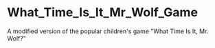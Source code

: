 # What_Time_Is_It_Mr_Wolf_Game
A modified version of the popular children's game "What Time Is It, Mr. Wolf?"
